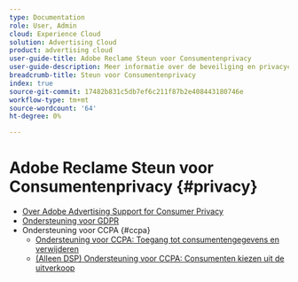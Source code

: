 ```yaml
---
type: Documentation
role: User, Admin
cloud: Experience Cloud
solution: Advertising Cloud
product: advertising cloud
user-guide-title: Adobe Reclame Steun voor Consumentenprivacy
user-guide-description: Meer informatie over de beveiliging en privacycontroles die Adobe Advertising biedt om adverteerders te helpen zich aan te passen aan de privacywetgeving van de consument.
breadcrumb-title: Steun voor Consumentenprivacy
index: true
source-git-commit: 17482b831c5db7ef6c211f87b2e408443180746e
workflow-type: tm+mt
source-wordcount: '64'
ht-degree: 0%

---
```



# Adobe Reclame Steun voor Consumentenprivacy {#privacy}

+ [Over Adobe Advertising Support for Consumer Privacy](/help/privacy/home.md)
+ [Ondersteuning voor GDPR](/help/privacy/advertising-gdpr.md)
+ Ondersteuning voor CCPA {#ccpa}
   + [Ondersteuning voor CCPA: Toegang tot consumentengegevens en verwijderen](/help/privacy/ccpa-access-delete.md)
   + [(Alleen DSP) Ondersteuning voor CCPA: Consumenten kiezen uit de uitverkoop](/help/privacy/ccpa-opt-out-of-sale.md)
